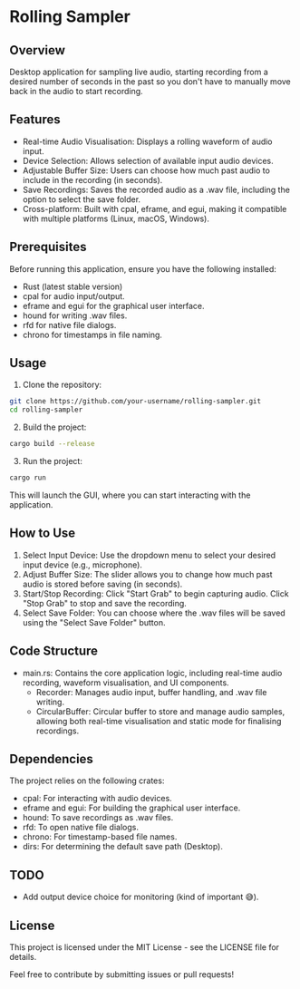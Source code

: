 # Rolling Sampler
## Overview
Desktop application for sampling live audio, starting recording from a desired number of seconds in the past so you don't have to manually move back in the audio to start recording. 

## Features
- Real-time Audio Visualisation: Displays a rolling waveform of audio input.
- Device Selection: Allows selection of available input audio devices.
- Adjustable Buffer Size: Users can choose how much past audio to include in the recording (in seconds).
- Save Recordings: Saves the recorded audio as a .wav file, including the option to select the save folder.
- Cross-platform: Built with cpal, eframe, and egui, making it compatible with multiple platforms (Linux, macOS, Windows).

## Prerequisites
Before running this application, ensure you have the following installed:
- Rust (latest stable version)
- cpal for audio input/output.
- eframe and egui for the graphical user interface.
- hound for writing .wav files.
- rfd for native file dialogs.
- chrono for timestamps in file naming.

## Usage
1. Clone the repository:
```bash
git clone https://github.com/your-username/rolling-sampler.git
cd rolling-sampler
```
2. Build the project:
```bash
cargo build --release
```
3. Run the project:
```bash
cargo run
```
This will launch the GUI, where you can start interacting with the application.

## How to Use
1. Select Input Device: Use the dropdown menu to select your desired input device (e.g., microphone).
2. Adjust Buffer Size: The slider allows you to change how much past audio is stored before saving (in seconds).
3. Start/Stop Recording: Click "Start Grab" to begin capturing audio. Click "Stop Grab" to stop and save the recording.
4. Select Save Folder: You can choose where the .wav files will be saved using the "Select Save Folder" button.

## Code Structure
- main.rs: Contains the core application logic, including real-time audio recording, waveform visualisation, and UI components.
    - Recorder: Manages audio input, buffer handling, and .wav file writing.
    - CircularBuffer: Circular buffer to store and manage audio samples, allowing both real-time visualisation and static mode for finalising recordings.

## Dependencies
The project relies on the following crates:
- cpal: For interacting with audio devices.
- eframe and egui: For building the graphical user interface.
- hound: To save recordings as .wav files.
- rfd: To open native file dialogs.
- chrono: For timestamp-based file names.
- dirs: For determining the default save path (Desktop).

## TODO
- Add output device choice for monitoring (kind of important 😅).

## License
This project is licensed under the MIT License - see the LICENSE file for details.

Feel free to contribute by submitting issues or pull requests!